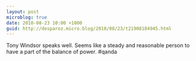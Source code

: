 ```yaml
---
layout: post
microblog: true
date: 2010-08-23 10:00 +1000
guid: http://desparoz.micro.blog/2010/08/23/t21908184945.html
---
```

Tony Windsor speaks well. Seems like a steady and reasonable person to have a part of the balance of power. #qanda
